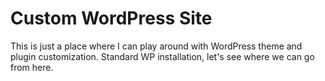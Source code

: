 # Custom WordPress Site

This is just a place where I can play around with WordPress theme and plugin customization. Standard WP installation, let's see where we can go from here.